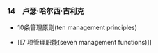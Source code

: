 ### 14　卢瑟·哈尔西·古利克

-   10条管理原则(ten management principles)
    
-   [[7 项管理职能(seven management functions)]]